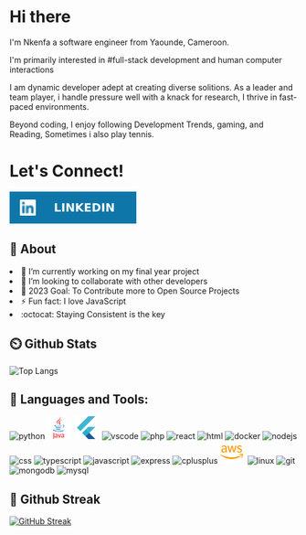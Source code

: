 # Hi there

I'm Nkenfa a software engineer from Yaounde, Cameroon.

I'm primarily interested in #full-stack development and human computer interactions

I am dynamic developer adept at creating diverse solitions. As a leader and team player, i handle pressure well with a knack for research, I thrive in fast-paced environments. 

Beyond coding, I enjoy following Development Trends, gaming, and Reading,
Sometimes i also play tennis.

# Let's Connect!
[![LinkedIn](https://github.com/NkenfaB/-NkenfaB/blob/main/linkedln.svg)](https://www.linkedin.com/in/nkenfa-brandon-30064b178)

## 📕 About
   <li>🔭 I’m currently working on my final year project </li>
   <li>👯 I’m looking to collaborate with other developers </li>
   <li>🥅 2023 Goal: To Contribute more to Open Source Projects </li>
   <li>⚡ Fun fact: I love JavaScript </li>
   <li> :octocat: Staying Consistent is the key </li>

## ⏲️ Github Stats 
![Top Langs](https://github-readme-stats.vercel.app/api/top-langs/?username=Neba-Emmanuel&layout=compact&theme=dracula&langs_count=9)

## 📖 Languages and Tools:
<p align="left">
<img src="https://cdn.jsdelivr.net/gh/devicons/devicon/icons/python/python-original.svg" alt="python" width="45" height="45"/>
<img src="https://github.com/devicons/devicon/blob/master/icons/java/java-original-wordmark.svg" title="Java" alt="Java" width="40" height="40"/>&nbsp;
<img src="https://github.com/devicons/devicon/blob/master/icons/flutter/flutter-original.svg" title="Flutter" alt="Flutter" width="40" height="40"/>&nbsp;
<img src="https://cdn.jsdelivr.net/gh/devicons/devicon/icons/vscode/vscode-original.svg" alt="vscode" width="45" height="45"/>
<img src="https://cdn.jsdelivr.net/gh/devicons/devicon/icons/php/php-original.svg" alt="php" width="45" height="45"/>
<img src="https://cdn.jsdelivr.net/gh/devicons/devicon/icons/react/react-original-wordmark.svg" alt="react" width="45" height="45"/>
<img src="https://cdn.jsdelivr.net/gh/devicons/devicon/icons/html5/html5-original.svg" alt="html" width="45" height="45"/>
<img src="https://cdn.jsdelivr.net/gh/devicons/devicon/icons/docker/docker-original.svg" alt="docker" width="45" height="45"/>
<img src="https://cdn.jsdelivr.net/gh/devicons/devicon/icons/nodejs/nodejs-original.svg" alt="nodejs" width="45" height="45"/>
<img src="https://cdn.jsdelivr.net/gh/devicons/devicon/icons/css3/css3-original.svg" alt="css" width="45" height="45"/>
<img src="https://cdn.jsdelivr.net/gh/devicons/devicon/icons/typescript/typescript-original.svg" alt="typescript" width="45" height="45"/>
<img src="https://cdn.jsdelivr.net/gh/devicons/devicon/icons/javascript/javascript-original.svg" alt="javascript" width="45" height="45"/>
<img src="https://cdn.jsdelivr.net/gh/devicons/devicon/icons/express/express-original.svg" alt="express" width="45" height="45"/>
<img src="https://cdn.jsdelivr.net/gh/devicons/devicon/icons/cplusplus/cplusplus-original.svg" alt="cplusplus" width="45" height="45"/>
<img src="https://github.com/devicons/devicon/blob/master/icons/amazonwebservices/amazonwebservices-plain-wordmark.svg" title="AWS" alt="AWS" width="40" height="40"/>&nbsp;
<img src="https://cdn.jsdelivr.net/gh/devicons/devicon/icons/linux/linux-original.svg" alt="linux" width="45" height="45"/>
<img src="https://cdn.jsdelivr.net/gh/devicons/devicon/icons/git/git-original.svg" alt="git" width="45" height="45"/>
<img src="https://cdn.jsdelivr.net/gh/devicons/devicon/icons/mongodb/mongodb-original.svg" alt="mongodb" width="45" height="45"/>
<img src="https://cdn.jsdelivr.net/gh/devicons/devicon/icons/mysql/mysql-original-wordmark.svg" alt="mysql" width="45" height="45"/>
</p>  

## 📆 Github Streak
[![GitHub Streak](http://github-readme-streak-stats.herokuapp.com?user=NkenfaB&theme=dracula)](https://git.io/streak-stats)


